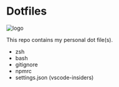 # Dotfiles

![logo](https://dotfiles.github.io/images/dotfiles-logo.png)

This repo contains my personal dot file(s).

- zsh
- bash
- gitignore
- npmrc
- settings.json (vscode-insiders)
